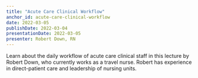 ```yaml
---
title: "Acute Care Clinical Workflow"
anchor_id: acute-care-clinical-workflow
date: 2022-03-05
publishDate: 2022-03-04
presentationDate: 2022-03-05
presenter: Robert Down, RN
---
```


Learn about the daily workflow of acute care clinical staff in this lecture by Robert Down, who currently works as a
travel nurse. Robert has experience in direct-patient care and leadership of nursing units.
<!--more-->
